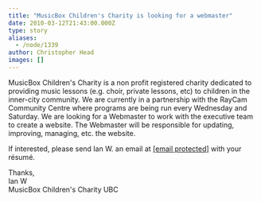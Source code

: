 ```yaml
---
title: "MusicBox Children's Charity is looking for a webmaster"
date: 2010-03-12T21:43:00.000Z
type: story
aliases:
  - /node/1339
author: Christopher Head
images: []
---
```


<div class="field field-name-body field-type-text-with-summary field-label-hidden"><div class="field-items"><div class="field-item even"><p>MusicBox Children&apos;s Charity is a non profit registered charity dedicated to providing music lessons (e.g. choir, private lessons, etc) to children in the inner-city community. We are currently in a partnership with the RayCam Community Centre where programs are being run every Wednesday and Saturday. We are looking for a Webmaster to work with the executive team to create a website. The Webmaster will be responsible for updating, improving, managing, etc. the website.</p>
<p>If interested, please send Ian W. an email at <a href="/cdn-cgi/l/email-protection#82ebf5eab1b1c2eaedf6efe3ebeeace1edef"><span class="__cf_email__" data-cfemail="7d140a154e4e3d151209101c1411531e1210">[email&#xA0;protected]</span></a> with your r&#xE9;sum&#xE9;.</p>
<p>Thanks,<br>
Ian W<br>
MusicBox Children&apos;s Charity UBC</p>
</div></div></div>    <footer>
          </footer>